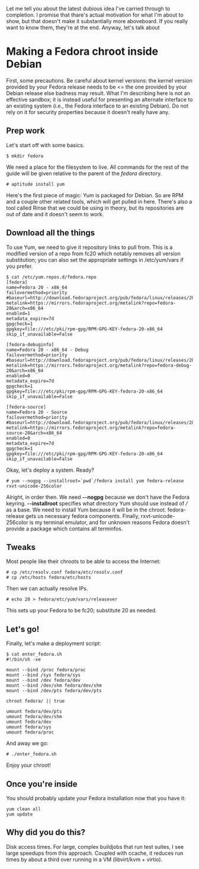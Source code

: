 Let me tell you about the latest dubious idea I've carried through to
completion.  I promise that thare's actual motivation for what I'm about to
show, but that doesn't make it substantially more aboveboard.  If you really
want to know them, they're at the end.  Anyway, let's talk about

Making a Fedora chroot inside Debian
====================================

First, some precautions.  Be careful about kernel versions: the kernel version
provided by your Fedora release needs to be <= the one provided by your Debian
release else badness may result.  What I'm describing here is not an effective
sandbox; it is instead useful for presenting an alternate interface to an
existing system (i.e., the Fedora interface to an existing Debian).  Do not
rely on it for security properties because it doesn't really have any.

Prep work
---------

Let's start off with some basics.

    $ mkdir fedora

We need a place for the filesystem to live.  All commands for the rest of the
guide will be given relative to the parent of the *fedora* directory.

    # aptitude install yum

Here's the first piece of magic: Yum is packaged for Debian.  So are RPM and a
couple other related tools, which will get pulled in here.  There's also a
tool called Rinse that we could be using in theory, but its repositories are
out of date and it doesn't seem to work.

Download all the things
-----------------------

To use Yum, we need to give it repository links to pull from.  This is a
modified version of a repo from fc20 which notably removes all version
substitution; you can also set the appropriate settings in /etc/yum/vars if
you prefer.

    $ cat /etc/yum.repos.d/fedora.repo
    [fedora]
    name=Fedora 20 - x86_64
    failovermethod=priority
    #baseurl=http://download.fedoraproject.org/pub/fedora/linux/releases/20/Everything/x86_64/os/
    metalink=https://mirrors.fedoraproject.org/metalink?repo=fedora-20&arch=x86_64
    enabled=1
    metadata_expire=7d
    gpgcheck=1
    gpgkey=file:///etc/pki/rpm-gpg/RPM-GPG-KEY-fedora-20-x86_64
    skip_if_unavailable=False

    [fedora-debuginfo]
    name=Fedora 20 - x86_64 - Debug
    failovermethod=priority
    #baseurl=http://download.fedoraproject.org/pub/fedora/linux/releases/20/Everything/x86_64/debug/
    metalink=https://mirrors.fedoraproject.org/metalink?repo=fedora-debug-20&arch=x86_64
    enabled=0
    metadata_expire=7d
    gpgcheck=1
    gpgkey=file:///etc/pki/rpm-gpg/RPM-GPG-KEY-fedora-20-x86_64
    skip_if_unavailable=False

    [fedora-source]
    name=Fedora 20 - Source
    failovermethod=priority
    #baseurl=http://download.fedoraproject.org/pub/fedora/linux/releases/20/Everything/source/SRPMS/
    metalink=https://mirrors.fedoraproject.org/metalink?repo=fedora-source-20&arch=x86_64
    enabled=0
    metadata_expire=7d
    gpgcheck=1
    gpgkey=file:///etc/pki/rpm-gpg/RPM-GPG-KEY-fedora-20-x86_64
    skip_if_unavailable=False

Okay, let's deploy a system.  Ready?

    # yum --nogpg --installroot=`pwd`/fedora install yum fedora-release rxvt-unicode-256color

Alright, in order then.  We need **--nogpg** because we don't have the Fedora
keyring.  **--installroot** specifies what directory Yum should use instead of
*/* as a base.  We need to install Yum because it will be in the chroot.
fedora-release gets us necessary fedora components.  Finally,
rxvt-unicode-256color is my terminal emulator, and for unknown reasons Fedora
doesn't provide a package which contains all terminfos.

Tweaks
------

Most people like their chroots to be able to access the Internet:

    # cp /etc/resolv.conf fedora/etc/resolv.conf
    # cp /etc/hosts fedora/etc/hosts

Then we can actually resolve IPs.

    # echo 20 > fedora/etc/yum/vars/releasever

This sets up your Fedora to be fc20; substitute 20 as needed.

Let's go!
---------

Finally, let's make a deployment script:

    $ cat enter_fedora.sh
    #!/bin/sh -xe

    mount --bind /proc fedora/proc
    mount --bind /sys fedora/sys
    mount --bind /dev fedora/dev
    mount --bind /dev/shm fedora/dev/shm
    mount --bind /dev/pts fedora/dev/pts

    chroot fedora/ || true

    umount fedora/dev/pts
    umount fedora/dev/shm
    umount fedora/dev
    umount fedora/sys
    umount fedora/proc

And away we go:

    # ./enter_fedora.sh

Enjoy your chroot!

Once you're inside
------------------

You should probably update your Fedora installation now that you have it:

    yum clean all
    yum update

Why did you do this?
--------------------

Disk access times.  For large, complex buildjobs that run test suites, I see
large speedups from this approach.  Coupled with ccache, it reduces run times
by about a third over running in a VM (libvirt/kvm + virtio).
